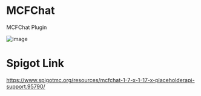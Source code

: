 # MCFChat
MCFChat Plugin

![image](https://user-images.githubusercontent.com/24411212/131230027-a1c99d27-a66d-49c5-b40b-f5191a70f28f.png)

# Spigot Link
https://www.spigotmc.org/resources/mcfchat-1-7-x-1-17-x-placeholderapi-support.95790/

